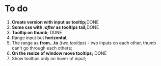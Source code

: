 # To do

<ol>
  <li><b>Create version with <b>input</b> as <b>tooltip</b>;</b>DONE</li>
  <li><b>Some <b>css</b> with <i>:after</i> as <b>tooltips tail</b>;</b>DONE</li>
  <li><b>Tooltip on thumb</b>; DONE</li>
  <li>Range input but <b>horizontal</b>;</li>
  <li>The range as <b>from...to</b> (<i>two tooltips</i>) - two inputs on each other, thumb can't go through each others;</li>
  <li><b>On the resize of window move tooltips;</b> DONE</li>
  <li>Show tooltips only on hover of input;</li>
</ol>
